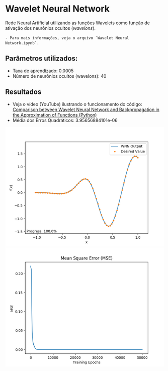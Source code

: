 # Wavelet Neural Network

Rede Neural Artificial utilizando as funções Wavelets como função de ativação dos neurônios ocultos (_wavelons_).

    - Para mais informações, veja o arquivo `Wavelet Neural Network.ipynb`.

## Parâmetros utilizados:

* Taxa de aprendizado: 0.0005
* Número de neurônios ocultos (wavelons): 40

## Resultados

- Veja o vídeo (YouTube) ilustrando o funcionamento do código: [Comparison between Wavelet Neural Network and Backpropagation in the Approximation of Functions (Python)](https://youtu.be/SPHUUF-rxak)
- Média dos Erros Quadráticos: 3.95656884101e-06

![resultado_wnn](imagens/resultado_wnn.png)
![mse_wnn](imagens/mse_wnn.png)